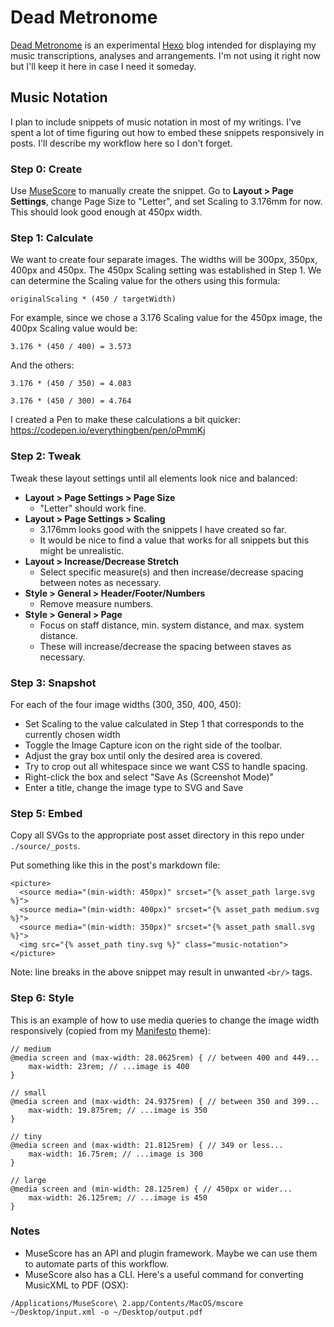 # Dead Metronome

[Dead Metronome](http://deadmetronome.com) is an experimental [Hexo](https://hexo.io) blog intended for displaying my music transcriptions, analyses and arrangements. I'm not using it right now but I'll keep it here in case I need it someday.

## Music Notation

I plan to include snippets of music notation in most of my writings. I've spent a lot of time figuring out how to embed these snippets responsively in posts. I'll describe my workflow here so I don't forget.

### Step 0: Create

Use [MuseScore](https://musescore.org/en) to manually create the snippet. Go to **Layout > Page Settings**, change Page Size to "Letter", and set Scaling to 3.176mm for now. This should look good enough at 450px width.

### Step 1: Calculate

We want to create four separate images. The widths will be 300px, 350px, 400px and 450px. The 450px Scaling setting was established in Step 1. We can determine the Scaling value for the others using this formula:

`originalScaling * (450 / targetWidth)`

For example, since we chose a 3.176 Scaling value for the 450px image, the 400px Scaling value would be:

`3.176 * (450 / 400) = 3.573`

And the others:

`3.176 * (450 / 350) = 4.083`

`3.176 * (450 / 300) = 4.764`

I created a Pen to make these calculations a bit quicker: https://codepen.io/everythingben/pen/oPmmKj

### Step 2: Tweak

Tweak these layout settings until all elements look nice and balanced:

* **Layout > Page Settings > Page Size**
  * "Letter" should work fine.
* **Layout > Page Settings > Scaling**
  * 3.176mm looks good with the snippets I have created so far.
  * It would be nice to find a value that works for all snippets but this might be unrealistic.
* **Layout > Increase/Decrease Stretch**
  * Select specific measure(s) and then increase/decrease spacing between notes as necessary.
* **Style > General > Header/Footer/Numbers**
  * Remove measure numbers.
* **Style > General > Page**
  * Focus on staff distance, min. system distance, and max. system distance.
  * These will increase/decrease the spacing between staves as necessary.

### Step 3: Snapshot

For each of the four image widths (300, 350, 400, 450):

* Set Scaling to the value calculated in Step 1 that corresponds to the currently chosen width
* Toggle the Image Capture icon on the right side of the toolbar.
* Adjust the gray box until only the desired area is covered.
* Try to crop out all whitespace since we want CSS to handle spacing.
* Right-click the box and select "Save As (Screenshot Mode)"
* Enter a title, change the image type to SVG and Save

### Step 5: Embed

Copy all SVGs to the appropriate post asset directory in this repo under `./source/_posts`.

Put something like this in the post's markdown file:

```
<picture>
  <source media="(min-width: 450px)" srcset="{% asset_path large.svg %}">
  <source media="(min-width: 400px)" srcset="{% asset_path medium.svg %}">
  <source media="(min-width: 350px)" srcset="{% asset_path small.svg %}">
  <img src="{% asset_path tiny.svg %}" class="music-notation">
</picture>
```

Note: line breaks in the above snippet may result in unwanted `<br/>` tags.

### Step 6: Style

This is an example of how to use media queries to change the image width responsively (copied from my [Manifesto](https://github.com/everythingben/manifesto) theme):

```
// medium
@media screen and (max-width: 28.0625rem) { // between 400 and 449...
    max-width: 23rem; // ...image is 400
}

// small
@media screen and (max-width: 24.9375rem) { // between 350 and 399...
    max-width: 19.875rem; // ...image is 350
}

// tiny
@media screen and (max-width: 21.8125rem) { // 349 or less...
    max-width: 16.75rem; // ...image is 300
}

// large
@media screen and (min-width: 28.125rem) { // 450px or wider...
    max-width: 26.125rem; // ...image is 450
}
```

### Notes

* MuseScore has an API and plugin framework. Maybe we can use them to automate parts of this workflow.
* MuseScore also has a CLI. Here's a useful command for converting MusicXML to PDF (OSX):
```
/Applications/MuseScore\ 2.app/Contents/MacOS/mscore ~/Desktop/input.xml -o ~/Desktop/output.pdf
```
